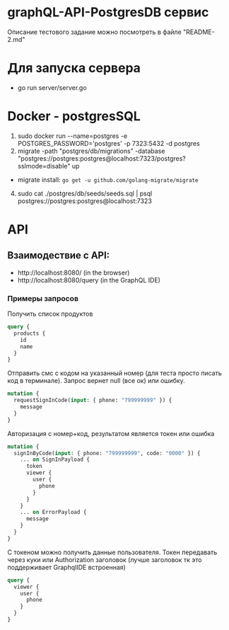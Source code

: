 # graphQL-API-PostgresDB сервис
Описание тестового задание можно посмотреть в файле "README-2.md"

# Для запуска сервера
- go run server/server.go

# Docker - postgresSQL

1) sudo docker run --name=postgres -e POSTGRES_PASSWORD='postgres' -p 7323:5432 -d postgres
2) migrate -path "postgres/db/migrations" -database "postgres://postgres:postgres@localhost:7323/postgres?sslmode=disable" up
- migrate install: `go get -u github.com/golang-migrate/migrate`
4) sudo cat ./postgres/db/seeds/seeds.sql | psql postgres://postgres:postgres@localhost:7323


# API
## Взаимодествие с API:
- http://localhost:8080/ (in the browser)
- http://localhost:8080/query (in the GraphQL IDE)

### Примеры запросов

Получить список продуктов
```graphql
query {
  products {
    id
    name
  }
}
```

Отправить смс с кодом на указанный номер (для теста просто писать код в терминале). Запрос вернет null (все ок) или ошибку.
```graphql
mutation {
  requestSignInCode(input: { phone: "799999999" }) {
    message
  }
}
```

Авторизация с номер+код, результатом является токен или ошибка
```graphql
mutation {
  signInByCode(input: { phone: "799999999", code: "0000" }) {
    ... on SignInPayload {
      token
      viewer {
        user {
          phone
        }
      }
    }
    ... on ErrorPayload {
      message
    }
  }
}
```

С токеном можно получить данные пользователя. Токен передавать через куки или Authorization заголовок (лучше заголовок тк это поддерживает GraphqlIDE встроенная)
```graphql # любая команда прогона миграций
query {
  viewer {
    user {
      phone
    }
  }
}
```